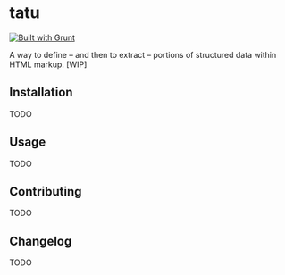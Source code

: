 # tatu

[![Built with Grunt](https://cdn.gruntjs.com/builtwith.png)](http://gruntjs.com/)

A way to define – and then to extract – portions of structured data within HTML
markup. [WIP]


## Installation

TODO


## Usage

TODO


## Contributing

TODO


## Changelog

TODO
